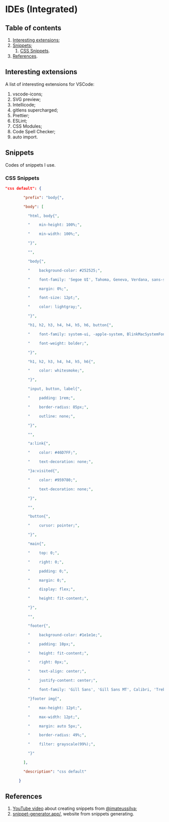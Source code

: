 # IDEs (Integrated)

## Table of contents

1. [Interesting extensions](#interesting-extensions);
2. [Snippets](#snippets);
   1. [CSS Snippets](#css-snippets).
3. [References](#references).

## Interesting extensions

A list of interesting extensions for VSCode:

1. vscode-icons;
2. SVG preview;
3. Intellicode;
4. gitlens supercharged;
5. Prettier;
6. ESLint;
7. CSS Modules;
8. Code Spell Checker;
9. auto import.

## Snippets

Codes of snippets I use.

### CSS Snippets

```json
"css default": {

        "prefix": "body{",

        "body": [

          "html, body{",

          "    min-height: 100%;",

          "    min-width: 100%;",

          "}",

          "",

          "body{",

          "    background-color: #252525;",

          "    font-family: 'Segoe UI', Tahoma, Geneva, Verdana, sans-serif;",

          "    margin: 0%;",

          "    font-size: 12pt;",

          "    color: lightgray;",

          "}",

          "h1, h2, h3, h4, h4, h5, h6, button{",

          "    font-family: system-ui, -apple-system, BlinkMacSystemFont, 'Segoe UI', Roboto, Oxygen, Ubuntu, Cantarell, 'Open Sans', 'Helvetica Neue', sans-serif;",

          "    font-weight: bolder;",

          "}",

          "h1, h2, h3, h4, h4, h5, h6{",

          "    color: whitesmoke;",

          "}",

          "input, button, label{",

          "    padding: 1rem;",

          "    border-radius: 85px;",

          "    outline: none;",

          "}",

          "",

          "a:link{",

          "    color: #46D7FF;",

          "    text-decoration: none;",

          "}a:visited{",

          "    color: #959780;",

          "    text-decoration: none;",

          "}",

          "",

          "button{",

          "    cursor: pointer;",

          "}",

          "main{",

          "    top: 0;",

          "    right: 0;",

          "    padding: 0;",

          "    margin: 0;",

          "    display: flex;",

          "    height: fit-content;",

          "}",

          "",

          "footer{",

          "    background-color: #1e1e1e;",

          "    padding: 10px;",

          "    height: fit-content;",

          "    right: 0px;",

          "    text-align: center;",

          "    justify-content: center;",

          "    font-family: 'Gill Sans', 'Gill Sans MT', Calibri, 'Trebuchet MS', sans-serif;",

          "}footer img{",

          "    max-height: 12pt;",

          "    max-width: 12pt;",

          "    margin: auto 5px;",

          "    border-radius: 49%;",

          "    filter: grayscale(99%);",

          "}"

        ],

        "description": "css default"

      }
```

## References

1. [YouTube video](https://youtu.be/Ye8rWIVnDKs?si=_aRTOJBR32zUpA0-) about creating snippets from [@imateussilva](https://www.youtube.com/@imateussilva);
2. [snippet-generator.app/](https://snippet-generator.app/), website from snippets generating.
